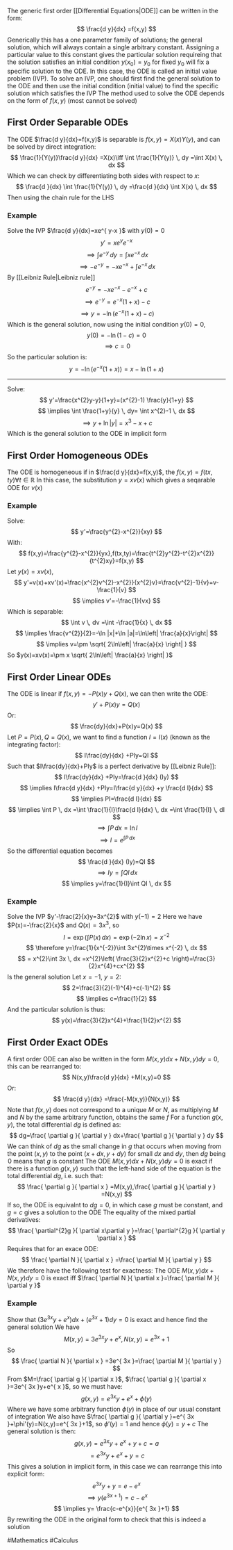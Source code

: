 The generic first order [[Differential Equations|ODE]] can be written in the form:
$$
\frac{d y}{dx} =f(x,y)
$$
Generically this has a one parameter family of solutions; the general solution, which will always contain a single arbitrary constant. Assigning a particular value to this constant gives the particular solution requireing that the solution satisfies an initial condition $y(x_{0})=y_{0}$ for fixed $y_{0}$ will fix a specific solution to the ODE. In this case, the ODE is called an initial value problem (IVP). To solve an IVP, one should first find the general solution to the ODE and then use the initial condition (initial value) to find the specific solution which satisfies the IVP
The method used to solve the ODE depends on the form of $f(x,y)$ (most cannot be solved)
## First Order Separable ODEs
The ODE $\frac{d y}{dx}=f(x,y)$ is separable is $f(x,y)=X(x)Y(y)$, and can be solved by direct integration:
$$
\frac{1}{Y(y)}\frac{d y}{dx} =X(x)\iff \int \frac{1}{Y(y)} \, dy =\int X(x) \, dx 
$$
Which we can check by differentiating both sides with respect to $x$:
$$
    \frac{d }{dx} \int \frac{1}{Y(y)} \, dy =\frac{d }{dx} \int X(x) \, dx 
$$
Then using the chain rule for the LHS
### Example
Solve the IVP $\frac{d y}{dx}=xe^{ y-x }$ with $y(0)=0$
$$
y'=xe^{ y }e^{ -x }
$$
$$
\implies \int e^{ -y } \, dy =\int xe^{ -x } \, dx 
$$
$$
\implies -e^{ -y }=-xe^{ -x }+\int e^{ -x } \, dx
$$
By [[Leibniz Rule|Leibniz rule]]
$$
e^{ -y }=-xe^{ -x }-e^{ -x }+c
$$
$$
\implies e^{ -y }=e^{ -x }(1+x)-c
$$
$$
\implies y=-\ln(e^{ -x }(1+x)-c)
$$
Which is the general solution, now using the initial condition $y(0)=0$, 
$$
y(0)=-\ln(1-c)=0
$$
$$
\implies c=0
$$
So the particular solution is:
$$
y=-\ln(e^{ -x }(1+x))=x-\ln(1+x)
$$
___
Solve:
$$
y'=\frac{x^{2}y-y}{1+y}=(x^{2}-1) \frac{y}{1+y}
$$
$$
\implies \int \frac{1+y}{y} \, dy= \int x^{2}-1 \, dx 
$$
$$
\implies y+\ln|y|=x^{3}-x+c
$$
Which is the general solution to the ODE in implicit form
## First Order Homogeneous ODEs
The ODE is homogeneous if in $\frac{d y}{dx}=f(x,y)$, the $f(x,y)=f(tx,ty)\forall t\in\mathbb{R}$
In this case, the substitution $y=xv(x)$ which gives a seqarable ODE for $v(x)$
### Example
Solve:
$$
y'=\frac{y^{2}-x^{2}}{xy}
$$
With:
$$
f(x,y)=\frac{y^{2}-x^{2}}{yx},f(tx,ty)=\frac{t^{2}y^{2}-t^{2}x^{2}}{t^{2}xy}=f(x,y)
$$
Let $y(x)=xv(x)$, 
$$
y'=v(x)+xv'(x)=\frac{x^{2}v^{2}-x^{2}}{x^{2}v}=\frac{v^{2}-1}{v}=v-\frac{1}{v}
$$
$$
\implies v'=-\frac{1}{vx}
$$
Which is separable:
$$
\int v \, dv =\int -\frac{1}{x} \, dx 
$$
$$
\implies \frac{v^{2}}{2}=-\ln |x|+\ln |a|=\ln\left| \frac{a}{x}\right|
$$
$$
\implies v=\pm \sqrt{ 2\ln\left| \frac{a}{x} \right| }
$$
So $y(x)=xv(x)=\pm x \sqrt{ 2\ln\left| \frac{a}{x} \right| }$
## First Order Linear ODEs
The ODE is linear if $f(x,y)=-P(x)y+Q(x)$, we can then write the ODE:
$$
y'+P(x)y=Q(x)
$$
Or:
$$
\frac{dy}{dx}+P(x)y=Q(x)
$$
Let $P=P(x), Q=Q(x)$, we want to find a function $I=I(x)$ (known as the integrating factor):
$$
I\frac{dy}{dx} +PIy=QI
$$
Such that $I\frac{dy}{dx}+PIy$ is a perfect derivative by [[Leibniz Rule]]:
$$
I\frac{dy}{dx} +PIy=\frac{d }{dx} (Iy)
$$
$$
\implies I\frac{d y}{dx} +PIy=I\frac{d y}{dx} +y \frac{d I}{dx} 
$$
$$
\implies PI=\frac{d I}{dx} 
$$
$$
\implies \int P \, dx =\int \frac{1}{I}\frac{d I}{dx}  \, dx =\int \frac{1}{I} \, dI 
$$
$$
\implies \int P \, dx =\ln I
$$
$$
\implies I = e^{ \int P \, dx  }
$$
So the differential equation becomes
$$
\frac{d }{dx} (Iy)=QI
$$
$$
\implies Iy = \int QI \, dx 
$$
$$
\implies y=\frac{1}{I}\int QI \, dx 
$$
### Example
Solve the IVP $y'-\frac{2}{x}y=3x^{2}$ with $y(-1)=2$
Here we have $P(x)=-\frac{2}{x}$ and $Q(x)=3x^{3}$, so
$$
I=\exp\left( \int P(x) \, dx  \right)=\exp(-2\ln x)=x^{-2}
$$
$$
 \therefore y=\frac{1}{x^{-2}}\int 3x^{2}\times x^{-2} \, dx 
$$
$$
= x^{2}\int 3x \, dx =x^{2}\left( \frac{3}{2}x^{2}+c \right)=\frac{3}{2}x^{4}+cx^{2}
$$
Is the general solution
Let $x=-1$, $y=2$:
$$
2=\frac{3}{2}(-1)^{4}+c(-1)^{2}
$$
$$
\implies c=\frac{1}{2}
$$
And the particular solution is thus:
$$
y(x)=\frac{3}{2}x^{4}+\frac{1}{2}x^{2}
$$
## First Order Exact ODEs
A first order ODE can also be written in the form $M(x,y)dx+N(x,y)dy=0$, this can be rearranged to:
$$
N(x,y)\frac{d y}{dx} +M(x,y)=0
$$
Or:
$$
\frac{d y}{dx} =\frac{-M(x,y)}{N(x,y)}
$$
Note that $f(x,y)$ does not correspond to a unique $M$ or $N$, as multiplying $M$ and $N$ by the same arbitrary function, obtains the same $f$
For a function $g(x,y)$, the total differential $dg$ is defined as:
$$
dg=\frac{ \partial g }{ \partial y } dx+\frac{ \partial g }{ \partial y } dy
$$
We can think of $dg$ as the small change in $g$ that occurs when moving from the point $(x,y)$ to the point $(x+dx,y+dy)$ for small $dx$ and $dy$, then $dg$ being $\hspace{0pt}0$ means that $g$ is constant
The ODE $M(x,y)dx+N(x,y)dy=0$ is exact if there is a function $g(x,y)$ such that the left-hand side of the equation is the total differential $dg$, i.e. such that:
$$
\frac{ \partial g }{ \partial x } =M(x,y),\frac{ \partial g }{ \partial y } =N(x,y)
$$
If so, the ODE is equivalnt to $dg=0$, in which case $g$ must be constant, and $g=c$ gives a solution to the ODE
The equality of the mixed partial derivatives:
$$
\frac{ \partial^{2}g }{ \partial x\partial y }=\frac{ \partial^{2}g }{ \partial y \partial x }  
$$
Requires that for an exace ODE:
$$
\frac{ \partial N }{ \partial x } =\frac{ \partial M }{ \partial y } 
$$
We therefore have the following test for exactness: The ODE $M(x,y)dx+N(x,y)dy=0$ is exact iff $\frac{ \partial N }{ \partial x }=\frac{ \partial M }{ \partial y }$
### Example
Show that $(3e^{ 3x }y+e^{ x })dx+(e^{ 3x }+1)dy=0$ is exact and hence find the general solution
We have
$$
M(x,y)=3e^{ 3x }y+e^{ x },N(x,y)=e^{ 3x }+1
$$
So
$$
\frac{ \partial N }{ \partial x } =3e^{ 3x }=\frac{ \partial M }{ \partial y } 
$$
From $M=\frac{ \partial g }{ \partial x }$, $\frac{ \partial g }{ \partial x }=3e^{ 3x }y+e^{ x }$, so we must have:
$$
g(x,y)=e^{ 3x }y+e^{ x }+\phi(y)
$$
Where we have some arbitrary function $\phi(y)$ in place of our usual constant of integration
We also have $\frac{ \partial g }{ \partial y }=e^{ 3x }+\phi'(y)=N(x,y)=e^{ 3x }+1$, so $\phi'(y)=1$ and hence $\phi(y)=y+c$
The general solution is then:
$$
g(x,y)=e^{ 3x }y+e^{ x }+y+c=a
$$
$$
= e^{ 3x }y+e^{ x }+y=c
$$
This gives a solution in implicit form, in this case we can rearrange this into explicit form:
$$
e^{ 3x }y+y=e-e^{ x }
$$
$$
\implies y(e^{ 3x+1 })=c-e^{ x }
$$
$$
\implies y= \frac{c-e^{x}}{e^{ 3x }+1}
$$
By rewriting the ODE in the original form to check that this is indeed a solution

#Mathematics #Calculus 
